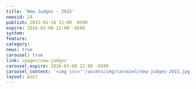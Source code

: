 ```yaml
---
title: 'New Judges - 2015'
newsid: 24
publish: 2015-01-16 12:00 -0500
expire: 2016-03-08 12:00 -0500
system: 
feature: 
category: 
news: true
carousel: true
link: /pages/new-judges
carousel_expire: 2016-03-08 12:00 -0500
carousel_content: '<img src=''/assets/img/carousel/new-judges-2015.jpg'' alt=''new judges in 2015'' />'
layout: post
---
```

